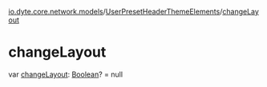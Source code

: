 [io.dyte.core.network.models](../index.md)/[UserPresetHeaderThemeElements](index.md)/[changeLayout](change-layout.md)

# changeLayout


var [changeLayout](change-layout.md): [Boolean](https://kotlinlang.org/api/latest/jvm/stdlib/kotlin/-boolean/index.html)? = null
